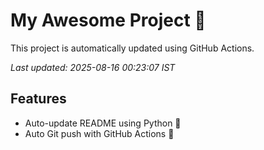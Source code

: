 # My Awesome Project 🚀

This project is automatically updated using GitHub Actions.

_Last updated: 2025-08-16 00:23:07 IST_

## Features
- Auto-update README using Python 🐍
- Auto Git push with GitHub Actions 🤖

